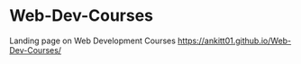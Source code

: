 # Web-Dev-Courses
Landing page on Web Development Courses
https://ankitt01.github.io/Web-Dev-Courses/
